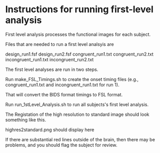 # Instructions for running first-level analysis

First level analysis processes the functional images for each subject.

Files that are needed to run a first level analsyis are

design_run1.fsf        design_run2.fsf
congruent_run1.txt     congruent_run2.txt
incongruent_run1.txt   incongruent_run2.txt


The first level analyses are run in two steps.

Run make_FSL_Timings.sh to create the onset timing files
   (e.g., congruent_run1.txt and incongruent_run1.txt for run 1).

   That will convert the BIDS format timings to FSL format.

Run run_1stLevel_Analysis.sh to run all subjects's first level
   analysis.

The Registation of the high resolution to standard image should look something
like this.

highres2standard.png should display here

If there are substantial red lines outside of the brain, then there may
be problems, and you should flag the subject for review.

